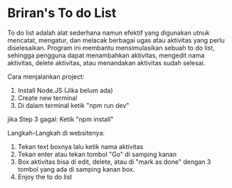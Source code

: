 # Briran's To do List

To do list adalah alat sederhana namun efektif yang digunakan utnuk mencatat, mengatur, dan melacak berbagai ugas atau aktivitas yang perlu diselesaikan. Program ini membantu mensimulasikan sebuah to do list, sehingga pengguna dapat menambahkan aktivitas, mengedit nama aktivitas, delete aktivitas, atau menandakan aktivitas sudah selesai. 

Cara menjalankan project:
1. Install Node.JS (Jika belum ada)
2. Create new terminal
3. Di dalam terminal ketik "npm run dev"

jika Step 3 gagal:
Ketik "npm install"

Langkah-Langkah di websitenya:
1. Tekan text boxnya lalu ketik nama aktivitas
2. Tekan enter atau tekan tombol "Go" di samping kanan
3. Box aktivitas bisa di edit, delete, atau di "mark as done" dengan 3 tombol yang ada di samping kanan box.
4. Enjoy the to do list
